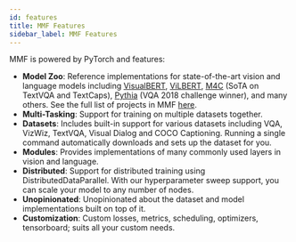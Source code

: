 ```yaml
---
id: features
title: MMF Features
sidebar_label: MMF Features
---
```


MMF is powered by PyTorch and features:

- **Model Zoo**: Reference implementations for state-of-the-art vision and language models including [VisualBERT](https://arxiv.org/abs/1908.03557), [ViLBERT](https://arxiv.org/abs/1908.02265), [M4C](https://arxiv.org/abs/1911.06258) (SoTA on TextVQA and TextCaps), [Pythia](https://arxiv.org/abs/1807.09956) (VQA 2018 challenge winner), and many others. See the full list of projects in MMF [here](/docs/notes/projects).
- **Multi-Tasking**: Support for training on multiple datasets together.
- **Datasets**: Includes built-in support for various datasets including VQA, VizWiz, TextVQA, Visual Dialog and COCO Captioning. Running a single command automatically downloads and sets up the dataset for you.
- **Modules**: Provides implementations of many commonly used layers in vision and language.
- **Distributed**: Support for distributed training using DistributedDataParallel. With our hyperparameter sweep support, you can scale your model to any number of nodes.
- **Unopinionated**: Unopinionated about the dataset and model implementations built on top of it.
- **Customization**: Custom losses, metrics, scheduling, optimizers, tensorboard; suits all your custom needs.
